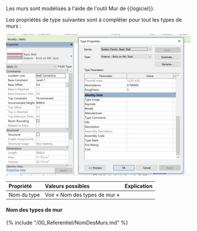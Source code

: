 Les murs sont modélisés à l'aide de l'outil Mur de {{logiciel}}.

Les propriétés de type suivantes sont à compléter pour tout les types de murs :

![TypeDeMur](/02_Modelisation/02_architecte/images/TypeDeMur.png)

| Propriété | Valeurs possibles | Explication |
| :--- | :--- | :--- |
| Nom du type | Voir « Nom des types de mur »  |  |

#### Nom des types de mur

{% include "/00_Referentiel/NomDesMurs.md" %}
